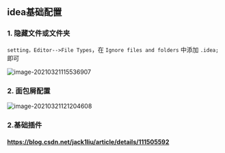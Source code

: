 ## idea基础配置

### 1. 隐藏文件或文件夹

`setting，Editor-->File Types`，在 `Ignore files and folders` 中添加 `.idea;` 即可

![image-20210321115536907](C:\Users\Administrator\AppData\Roaming\Typora\typora-user-images\image-20210321115536907.png)



### 2. 面包屑配置

![image-20210321121204608](C:\Users\Administrator\AppData\Roaming\Typora\typora-user-images\image-20210321121204608.png)

### 2.基础插件

#### https://blog.csdn.net/jack1liu/article/details/111505592























